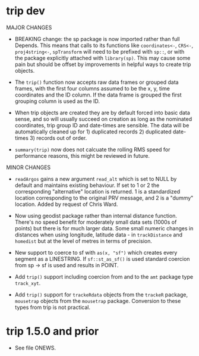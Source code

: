 # trip dev

MAJOR CHANGES

* BREAKING change: the sp package is now imported rather than full Depends. This means that calls to its 
 functions like `coordinates<-`, `CRS<-`, `proj4string<-`, `spTransform` will need to be prefixed with 
 `sp::`, or with the package explicitly attached with `library(sp)`. This may cause some pain but should 
 be offset by improvements in helpful ways to create trip objects. 
 
* The `trip()` function now accepts raw data frames or grouped data frames, with the first four columns 
 assumed to be the x, y, time coordinates and the ID column. If the data frame is grouped the first grouping
 column is used as the ID. 
 
* When trip objects are created they are by default forced into basic data sense, and so will 
 usually succeed on creation as long as the nominated coordinates, trip group ID and date-times 
 are sensible. The data will be automatically cleaned up for 1) duplicated records 2) duplicated 
 date-times 3) records out of order. 

* `summary(trip)` now does not calcuate the rolling RMS speed for performance reasons, this might be reviewed 
 in future. 
 
MINOR CHANGES

* `readArgos` gains a new argument `read_alt` which is set to NULL by default and maintains existing behaviour. 
 If set to  1 or 2 the corresponding "alternative" location is returned. 1 is a standardized location corresponding 
 to the original PRV message, and 2 is a "dummy" location. Added by request of Chris Ward. 
 
* Now using geodist package rather than internal distance function. There's no speed benefit for moderately small
 data sets (1000s of points) but there is for much larger data. Some small numeric changes in distances when using
 longitude, latitude data - in `trackDistance` and `homedist` but at the level of metres in terms of precision. 

*  New support to coerce to sf with `as(x, "sf")` which creates every segment as a LINESTRING. If `sf::st_as_sf()` is 
 used standard coercion from sp -> sf is used and results in POINT. 

* Add `trip()` support including coercion from and to the `amt` package type `track_xyt`. 

* Add `trip()` support for `trackeRdata` objects from the `trackeR` package, `mousetrap` objects from the `mousetrap` 
 package. Conversion to these types from trip is not practical. 


# trip 1.5.0 and prior

* See file ONEWS. 
